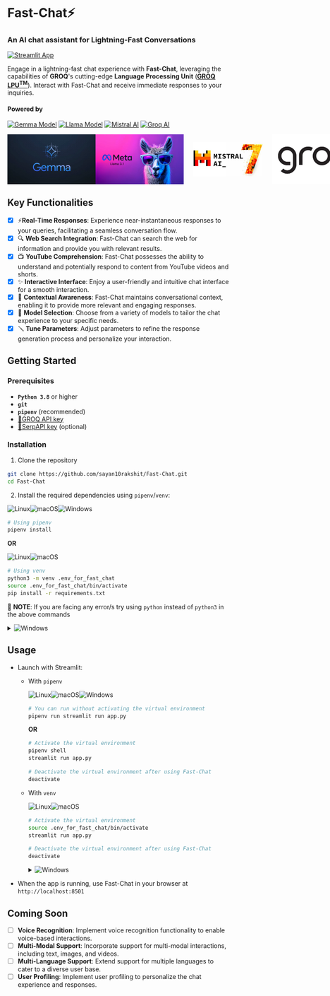 # Fast-Chat⚡

### An AI chat assistant for Lightning-Fast Conversations

[![Streamlit App](https://static.streamlit.io/badges/streamlit_badge_black_white.svg)](https://fast-chat.streamlit.app/)

Engage in a lightning-fast chat experience with **Fast-Chat**, leveraging the capabilities of **GROQ**'s cutting-edge **Language Processing Unit** (**[GROQ LPU<sup>TM</sup>](https://wow.groq.com/why-groq/)**). Interact with Fast-Chat and receive immediate responses to your inquiries.

#### Powered by

[![Gemma Model](https://img.shields.io/badge/Gemma_Model-Open_Models-blue)](https://ai.google.dev/gemma) [![Llama Model](https://img.shields.io/badge/Llama_Model-Open_Models-violet)](https://llama.meta.com/) [![Mistral AI](https://img.shields.io/badge/Mistral_AI-Open_Models-orange)](https://mistral.ai/news/mixtral-of-experts/) [![Groq AI](https://img.shields.io/badge/Groq_AI-Fast_Inference_Engine-black)](https://wow.groq.com/why-groq/)

<div style="display: flex; justify-content: space-around;">
  <img src="utils/images/gemma.webp" width="200">
  <img src="utils/images/llama.webp" width="200">
  <img src="utils/images/mistral_ai_image.jpg" width="200">
  <img src="utils/images/groq.jpg" width="200">
</div>

## Key Functionalities

- [x] ⚡**Real-Time Responses**: Experience near-instantaneous responses to your queries, facilitating a seamless conversation flow.
- [x] 🔍 **Web Search Integration**: Fast-Chat can search the web for information and provide you with relevant results.
- [x] 📺 **YouTube Comprehension**: Fast-Chat possesses the ability to understand and potentially respond to content from YouTube videos and shorts.
- [x] ✨ **Interactive Interface**: Enjoy a user-friendly and intuitive chat interface for a smooth interaction.
- [x] 📝 **Contextual Awareness**: Fast-Chat maintains conversational context, enabling it to provide more relevant and engaging responses.
- [x] 🤖 **Model Selection**: Choose from a variety of models to tailor the chat experience to your specific needs.
- [x] 🪛 **Tune Parameters**: Adjust parameters to refine the response generation process and personalize your interaction.

## Getting Started

### Prerequisites

- **`Python 3.8`** or higher
- **`git`**
- **`pipenv`** (recommended)
- [🔗GROQ API key](https://console.groq.com/keys)
- [🔗SerpAPI key](https://serpapi.com/dashboard) (optional)

### Installation

1. Clone the repository

```sh
git clone https://github.com/sayan10rakshit/Fast-Chat.git
cd Fast-Chat
```

2. Install the required dependencies using `pipenv`/`venv`:

![Linux](https://img.shields.io/badge/Linux-FCC624?style=for-the-badge&logo=linux&logoColor=black)![macOS](<https://img.shields.io/badge/mac%20os-000000?style=for-the-badge&logo=macos&logoColor=F0F0F0>)![Windows](https://img.shields.io/badge/Windows-0078D6?style=for-the-badge&logo=windows&logoColor=white)

```sh
# Using pipenv
pipenv install
```

**OR**
  
![Linux](https://img.shields.io/badge/Linux-FCC624?style=for-the-badge&logo=linux&logoColor=black)![macOS](<https://img.shields.io/badge/mac%20os-000000?style=for-the-badge&logo=macos&logoColor=F0F0F0>)

```sh
# Using venv
python3 -m venv .env_for_fast_chat
source .env_for_fast_chat/bin/activate
pip install -r requirements.txt
```

🚨 **NOTE**: If you are facing any error/s try using `python` instead of `python3` in the above commands  

<details>
<summary><img src="https://img.shields.io/badge/Windows-0078D6?style=for-the-badge&logo=windows&logoColor=white" alt="Windows" /></summary>

```powershell
# Using venv
python3 -m venv .env_for_fast_chat
.env_for_fast_chat\Scripts\Activate.ps1
pip install -r requirements.txt
```

  🚨 **NOTE**: If you are facing any error/s try using `python` instead of `python3` in the above commands  
</details>

## Usage

- Launch with Streamlit:
  - With `pipenv`

    ![Linux](https://img.shields.io/badge/Linux-FCC624?style=for-the-badge&logo=linux&logoColor=black)![macOS](<https://img.shields.io/badge/mac%20os-000000?style=for-the-badge&logo=macos&logoColor=F0F0F0>)![Windows](https://img.shields.io/badge/Windows-0078D6?style=for-the-badge&logo=windows&logoColor=white)

    ```sh
    # You can run without activating the virtual environment
    pipenv run streamlit run app.py
    ```

    **OR**

    ```sh
    # Activate the virtual environment
    pipenv shell
    streamlit run app.py
    ```

    ```sh
    # Deactivate the virtual environment after using Fast-Chat
    deactivate
    ```

  - With `venv`
  
      ![Linux](https://img.shields.io/badge/Linux-FCC624?style=for-the-badge&logo=linux&logoColor=black)![macOS](<https://img.shields.io/badge/mac%20os-000000?style=for-the-badge&logo=macos&logoColor=F0F0F0>)

      ```sh
      # Activate the virtual environment
      source .env_for_fast_chat/bin/activate
      streamlit run app.py
      ```

      ```sh
      # Deactivate the virtual environment after using Fast-Chat
      deactivate
      ```

      <details>
      <summary><img src="https://img.shields.io/badge/Windows-0078D6?style=for-the-badge&logo=windows&logoColor=white" alt="Windows" /></summary>

      ```powershell
      # Activate the virtual environment
      .env_for_fast_chat\Scripts\Activate.ps1
      streamlit run app.py
      ```

      ```powershell
      # Deactivate the virtual environment after using Fast-Chat
      deactivate
      ```

      </details>

- When the app is running, use Fast-Chat in your browser at `http://localhost:8501`

## Coming Soon

- [ ] **Voice Recognition**: Implement voice recognition functionality to enable voice-based interactions.
- [ ] **Multi-Modal Support**: Incorporate support for multi-modal interactions, including text, images, and videos.
- [ ] **Multi-Language Support**: Extend support for multiple languages to cater to a diverse user base.
- [ ] **User Profiling**: Implement user profiling to personalize the chat experience and responses.
